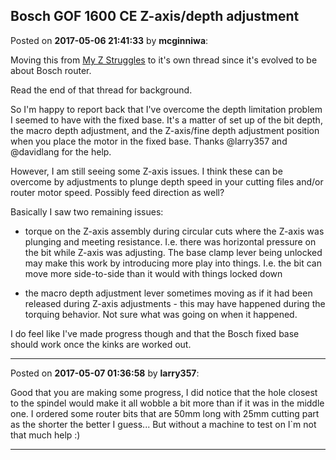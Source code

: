 ## Bosch GOF 1600 CE Z-axis/depth adjustment
Posted on **2017-05-06 21:41:33** by **mcginniwa**:

Moving this from [My Z Struggles](http://www.maslowcnc.com/forums/#!/general:my-z-struggles) to it's own thread since it's evolved to be about Bosch router.



Read the end of that thread for background.



So I'm happy to report back that I've overcome the depth limitation problem I seemed to have with the fixed base. It's a matter of set up of the bit depth, the macro depth adjustment, and the Z-axis/fine depth adjustment position when you place the motor in the fixed base. Thanks @larry357 and @davidlang for the help.



However, I am still seeing some Z-axis issues. I think these can be overcome by adjustments to plunge depth speed in your cutting files and/or router motor speed. Possibly feed direction as well?



Basically I saw two remaining issues:



* torque on the Z-axis assembly during circular cuts where the Z-axis was plunging and meeting resistance. I.e. there was horizontal pressure on the bit while Z-axis was adjusting. The base clamp lever being unlocked may make this work by introducing more play into things. I.e. the bit can move more side-to-side than it would  with things locked down



* the macro depth adjustment lever sometimes moving as if it had been released during Z-axis adjustments - this may have happened during the torquing behavior. Not sure what was going on when it happened.



I do feel like I've made progress though and that the Bosch fixed base should work once the kinks are worked out.

---

Posted on **2017-05-07 01:36:58** by **larry357**:

Good that you are making some progress, I did notice that the hole closest to the spindel would make it all wobble a bit more than if it was in the middle one. I ordered some router bits that are 50mm long with 25mm cutting part as the shorter the better I guess... But without a machine to test on I`m not that much help :)

---

